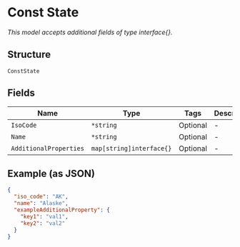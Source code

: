 
# Const State

*This model accepts additional fields of type interface{}.*

## Structure

`ConstState`

## Fields

| Name | Type | Tags | Description |
|  --- | --- | --- | --- |
| `IsoCode` | `*string` | Optional | - |
| `Name` | `*string` | Optional | - |
| `AdditionalProperties` | `map[string]interface{}` | Optional | - |

## Example (as JSON)

```json
{
  "iso_code": "AK",
  "name": "Alaske",
  "exampleAdditionalProperty": {
    "key1": "val1",
    "key2": "val2"
  }
}
```

